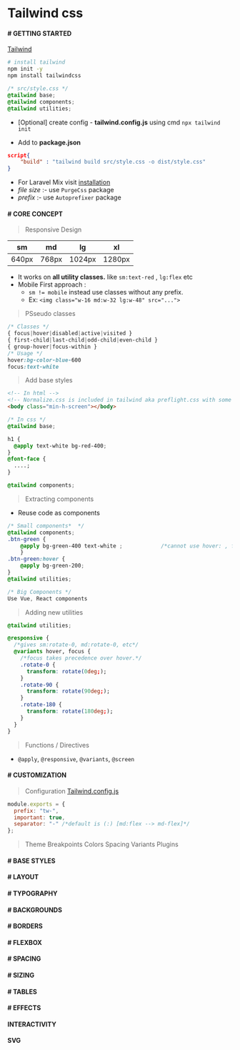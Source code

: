 # Tailwind css

#### # GETTING STARTED

[Tailwind](https://tailwindcss.com/docs/installation)

```bash
# install tailwind
npm init -y
npm install tailwindcss
```

```css
/* src/style.css */
@tailwind base;
@tailwind components;
@tailwind utilities;
```

- [Optional] create config - **tailwind.config.js** using cmd `npx tailwind init`

- Add to **package.json**

```json
script{
    "build" : "tailwind build src/style.css -o dist/style.css"
}
```

- For Laravel Mix visit [installation](https://tailwindcss.com/docs/installation#laravel-mix)
- _file size_ :- use `PurgeCss` package
- _prefix_ :- use `Autoprefixer` package

#### # CORE CONCEPT

> Responsive Design

| sm    | md    | lg     | xl     |
| ----- | ----- | ------ | ------ |
| 640px | 768px | 1024px | 1280px |

- It works on **all utility classes.** like `sm:text-red` , `lg:flex` etc
- Mobile First approach :
  - `sm != mobile` instead use classes without any prefix.
  - Ex: `<img class="w-16 md:w-32 lg:w-48" src="...">`

> PSseudo classes

```css
/* Classes */
{ focus|hover|disabled|active|visited }
{ first-child|last-child|odd-child|even-child }
{ group-hover|focus-within }
/* Usage */
hover:bg-color-blue-600
focus:text-white
```

> Add base styles

```html
<!-- In html -->
<!-- Normalize.css is included in tailwind aka preflight.css with some extras -->
<body class="min-h-screen"></body>
```

```css
/* In css */
@tailwind base;

h1 {
  @apply text-white bg-red-400;
}
@font-face {
  ....;
}

@tailwind components;
```

> Extracting components

- Reuse code as components

```css
/* Small components*  */
@tailwind components;
.btn-green {
    @apply bg-green-400 text-white ;            /*cannot use hover: , focus: , {screen}. So use normal css not utility as below.*/
    }
.btn-green:hover {
    @apply bg-green-200;
}
@tailwind utilities;

/* Big Components */
Use Vue, React components
```

> Adding new utilities

```css
@tailwind utilities;

@responsive {
  /*gives sm:rotate-0, md:rotate-0, etc*/
  @variants hover, focus {
    /*focus takes precedence over hover.*/
    .rotate-0 {
      transform: rotate(0deg;);
    }
    .rotate-90 {
      transform: rotate(90deg;);
    }
    .rotate-180 {
      transform: rotate(180deg;);
    }
  }
}
```

> Functions / Directives

- `@apply`, `@responsive`, `@variants`, `@screen`

#### # CUSTOMIZATION

> Configuration [Tailwind.config.js](https://github.com/tailwindcss/tailwindcss/blob/master/stubs/defaultConfig.stub.js)

```js
module.exports = {
  prefix: "tw-",
  important: true,
  separator: "-" /*default is (:) [md:flex --> md-flex]*/
};
```

> Theme
> Breakpoints
> Colors
> Spacing
> Variants
> Plugins

#### # BASE STYLES

#### # LAYOUT

#### # TYPOGRAPHY

#### # BACKGROUNDS

#### # BORDERS

#### # FLEXBOX

#### # SPACING

#### # SIZING

#### # TABLES

#### # EFFECTS

#### INTERACTIVITY

#### SVG
